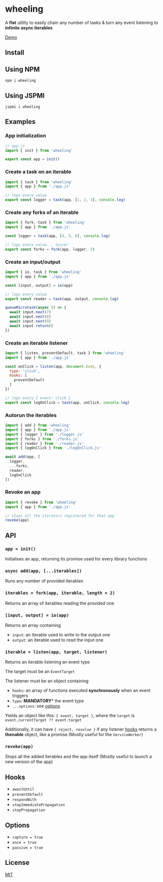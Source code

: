 # wheeling

A **flat** utility to easily chain any number of tasks & turn any event listening to **infinite async iterables**

[Demo](https://codesandbox.io/embed/wheeling-demo-bysvo?expanddevtools=1&fontsize=14&hidenavigation=1&module=%2Fassets%2Fjs%2Fmain.js&moduleview=1&theme=dark)


## <a name="install">Install</a>

## <a name="install-using-npm">Using NPM</a>

`npm i wheeling`

## <a name="install-using-jspmi">Using JSPMI</a>

`jspmi i wheeling`


## <a name="examples">Examples</a>

### <a name="examples--app-initilization">App initialization</a>

```js
// app.js
import { init } from 'wheeling'

export const app = init()
```


### <a name="examples--create-a-task-on-an-iterable">Create a task on an iterable</a>

```js
import { task } from 'wheeling'
import { app } from './app.js'

// logs every value
export const logger = task(app, [1, 2, 3], console.log)
```


### <a name="examples--create-any-forks-of-an-iterable">Create any forks of an iterable</a>

```js
import { fork, task } from 'wheeling'
import { app } from './app.js'

const logger = task(app, [4, 5, 6], console.log)

// logs every value... twice!
export const forks = fork(app, logger, 2)
```


### <a name="examples--create-an-input-output">Create an input/output</a>

```js
import { io, task } from 'wheeling'
import { app } from './app.js'

const [input, output] = io(app)

// logs every value
export const reader = task(app, output, console.log)

queueMicrotask(async () => {
  await input.next(7)
  await input.next(8)
  await input.next(9)
  await input.return()
})
```


### <a name="examples--create-an-iterable-listener">Create an iterable listener</a>

```js
import { listen, preventDefault, task } from 'wheeling'
import { app } from './app.js'

const onClick = listen(app, document.body, {
  type: 'click',
  hooks: [
    preventDefault
  ]
})

// logs every { event: click }
export const logOnClick = task(app, onClick, console.log)
```


### <a name="examples--autorun-the-iterables">Autorun the iterables</a>

```js
import { add } from 'wheeling'
import { app } from './app.js'
import { logger } from './logger.js'
import { forks } from './forks.js'
import { reader } from './reader.js'
import { logOnClick } from './logOnClick.js'

await add(app, [
  logger,
  ...forks,
  reader,
  logOnClick
])
```


### <a name="examples--revoke-an-app">Revoke an app</a>

```js
import { revoke } from 'wheeling'
import { app } from './app.js'

// stops all the iterators registered for that app
revoke(app)
```


## <a name="api">API</a>

### <a name="api-init">`app = init()`</a>

Initialises an app, returning its promise used for every library functions 


### <a name="api-add">`async add(app, [...iterables])`</a>

Runs any number of provided iterables


### <a name="api-fork">`iterables = fork(app, iterable, length = 2)`</a>

Returns an array of iterables reading the provided one


### <a name="api-io">`[input, output] = io(app)`</a>

Returns an array containing
  * `input`: an iterable used to write to the output one
  * `output`: an iterable used to read the input one


### <a name="api-listen">`iterable = listen(app, target, listener)`</a>

Returns an iterable listening an event type

The target must be an `EventTarget`

The listener must be an object containing
  * `hooks`: an array of functions executed **synchronously** when an event triggers
  * `type`: **MANDATORY*** the event type
  * `...options`: see [options](#options)

Yields an object like this: `{ event, target }`, where the `target` is `event.currentTarget ?? event.target`

Additionally, it can have `{ reject, resolve }` if any listener [hooks](#hooks) returns a **thenable** object, like a promise
(Mostly useful for the `ServiceWorker`)


### <a name="api-revoke">`revoke(app)`</a>

Stops all the added iterables and the app itself
(Mostly useful to launch a new version of the app)


## <a name="hooks">Hooks</a>

* <a name=#hooks-awaitUntil>`awaitUntil`</a>
* <a name=#hooks-preventDefault>`preventDefault`</a>
* <a name=#hooks-respondWith>`respondWith`</a>
* <a name=#hooks-stopImmediatePropagation>`stopImmediatePropagation`</a>
* <a name=#hooks-stopPropagation>`stopPropagation`</a>

## <a name="options">Options</a>

* <a name=#options-capture>`capture = true`</a>
* <a name=#options-once>`once = true`</a>
* <a name=#options-passive>`passive = true`</a>


## <a name="license">License</a>

[MIT](https://github.com/Lcfvs/wheeling/blob/master/license.md)
